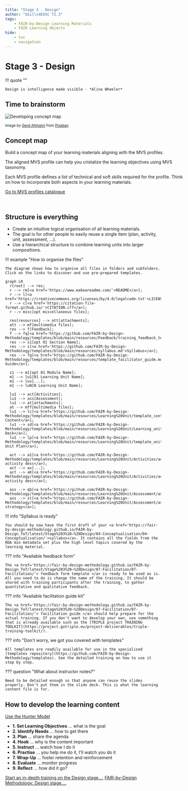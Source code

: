 ```yaml
---
title: "Stage 3 - Design"
author: "Skills4EOSC T2.3"
tags: 
    - FAIR-by-Design Learning Materials
    - FAIR Learning Objects
hide:
    - toc
    - navigation
---
```


# Stage 3 - Design

!!! quote ""

    Design is intelligence made visible - *Alina Wheeler​*

## Time to brainstorm

<div class="card w-100 mb-3">
  <div class="row no-gutters">
    <div class="col-md-4" style="width: 18rem;">
      <img class="card-img" src="../../attachments/brain-3829057_640.jpg" alt="Developing concept map"/>
      <p class="card-text"><small class="text-muted">
                Image by <a href="https://pixabay.com/users/geralt-9301/?utm_source=link-attribution&utm_medium=referral&utm_campaign=image&utm_content=3829057">Gerd Altmann</a> from <a href="https://pixabay.com//?utm_source=link-attribution&utm_medium=referral&utm_campaign=image&utm_content=3829057">Pixabay</a> </small>
                </p>
    </div>
    <div class="col-md-8" style="width: 36rem;">
      <div class="card-body">
            <h2 class="card-title">Concept map</h2>
            <p class="card-text">Build a concept map of your learning materials aligning with the MVS profiles.</p>
            <p class="card-text">The aligned MVS profile can help you cristalize the learning objectives using MVS taxonomy.</p>
            <p class="card-text">Each MVS profile defines a list of technical and soft skills required for the profile. Think on how to incorporate both aspects in your learning materials.</p>
            <a href="https://fair-by-design-methodology.github.io/MVS/latest/MVS%20Profiles/Civil%20Servant/civil_servant/" class="btn btn-primary stretched-link">Go to MVS profiles catalogue</a>
      </div>
    </div>
  </div>
</div>

​
## Structure is everything

<div class="grid cards" markdown>

- <i class="fa fa-cogs" aria-hidden="true"></i> Create an intuitive logical organisation of all learning materials. 
- <i class="fa fa-cubes" aria-hidden="true"></i> The goal is for other people to easily reuse a single item (plan, activity, unit, assessment, ...).
- <i class="fa fa-sitemap" aria-hidden="true"></i> Use a hierarchical structure to combine learning units into larger compositions.

</div>

!!! example "How to organise the files"

    The diagram shows how to organise all files in folders and subfolders. Click on the links to discover and use pre-prepared templates.

``` mermaid
graph LR
  r[root] --> res;
  r --> rm[<a href='https://www.makeareadme.com/'>README</a>];
  r --> l[<a href='https://creativecommons.org/licenses/by/4.0/legalcode.txt'>LICENSE</a>];
  r --> c[<a href='https://citation-file-format.github.io/'>CITATION.cff</a>];
  r --> misc[opt miscellaneous files];

  res[resources] --> att[attachments];
  att --> mf[multimedia files];
  res --> f[Feedback];
  f --> fq[<a href='https://github.com/FAIR-by-Design-Methodology/templates/blob/main/resources/Feedback/training_feedback_template.md'>survey</a>];
  res --> s1[opt 01 Section Name];
  res --> s[<a href='https://github.com/FAIR-by-Design-Methodology/templates/blob/main/resources/syllabus.md'>Syllabus</a>];
  res --> fg[<a href='https://github.com/FAIR-by-Design-Methodology/templates/blob/main/resources/template_facilitator_guide.md'>Facilitator Guide</a>];

  s1 --> m1[opt 01 Module Name];
  m1 --> lu1[01 Learning Unit Name];
  m1 --> lux[...];
  m1 --> luN[N Learning Unit Name];

  lu1 --> act[Activities];
  lu1 --> ass[Assessment];
  lu1 --> at[attachments];
  at --> mff[multimedia files];
  lu1 --> lc[<a href='https://github.com/FAIR-by-Design-Methodology/templates/blob/main/resources/Learning%20Unit/template_content.md'>Learning Content</a>];
  lu1 --> sd[<a href='https://github.com/FAIR-by-Design-Methodology/templates/blob/main/resources/Learning%20Unit/Learning_unit_content.pptx'>Slide Deck</a>];
  lu1 --> lp[<a href='https://github.com/FAIR-by-Design-Methodology/templates/blob/main/resources/Learning%20Unit/template_unit_lesson_plan.md'>Learning Unit Plan</a>];

  act --> a1[<a href='https://github.com/FAIR-by-Design-Methodology/templates/blob/main/resources/Learning%20Unit/Activities/activity_details_template.md'>01 activity desc</a>];
  act --> ax[...];
  act --> aK[<a href='https://github.com/FAIR-by-Design-Methodology/templates/blob/main/resources/Learning%20Unit/Activities/activity_details_template.md'>K activity desc</a>];

  ass --> qb[<a href='https://github.com/FAIR-by-Design-Methodology/templates/blob/main/resources/Learning%20Unit/Assessment/assessment_template.md'>questions</a>];
  ass --> st[<a href='https://github.com/FAIR-by-Design-Methodology/templates/blob/main/resources/Learning%20Unit/Assessment/assessment_template.md'>opt strategy</a>];

```
!!! info "Syllabus is ready" 

    You should by now have the first draft of your <a href='https://fair-by-design-methodology.github.io/FAIR-by-Design_ToT/latest/Stage%203%20–%20Design/04-Conceptualisation/04-Conceptualisation/'>syllabus</a>. It contains all the fields from the RDA min metadata set plus the high level topics covered by the learning material.

??? info "Available feedback form"

    The <a href='https://fair-by-design-methodology.github.io/FAIR-by-Design_ToT/latest/Stage%203%20–%20Design/07-Facilitation/07-Facilitation/'> feedback form template </a> is ready to be used as is. All you need to do is change the name of the training. It should be shared with training participants after the training, to gather quantitative and qualitative feedback.

??? info "Available facilitation guide kit"

    The <a href='https://fair-by-design-methodology.github.io/FAIR-by-Design_ToT/latest/Stage%203%20–%20Design/07-Facilitation/07-Facilitation/'> facilitation guide </a> should help prepare for the actual training. If you don't want to develop your own, use something that is already available such as the [TRIPLE project TRAINING TOOLKIT](https://project.gotriple.eu/project-deliverables/triple-training-toolkit/).

??? info "Don't worry, we got you covered with templates​"

    All templates are readily available for use in the specialised [templates repository](https://github.com/FAIR-by-Design-Methodology/templates). See the detailed training on how to use it step by step.

??? question "What about instructor notes?"

    Need to be detailed enough so that anyone can reuse the slides properly. Don't put them in the slide deck. This is what the learning content file is for.

## How to develop the learning content

<a href="https://www.csun.edu/sites/default/files/Holle-Lesson-Planning.pdf" class="btn btn-primary btn-lg btn-block">Use the Hunter Model</a>

<div class="grid cards" markdown>

- <i class="fa fa-bullseye" aria-hidden="true"></i> __1. Set Learning Objectives__ ... what is the goal
- <i class="fa fa-question-circle" aria-hidden="true"></i> __2. Identify Needs__ ... how to get there 
- <i class="fa fa-list-alt" aria-hidden="true"></i> __3. Plan__ ... share the agenda
- <i class="fa fa-heartbeat" aria-hidden="true"></i> __4. Hook__ ... why is the content important
- <i class="fa fa-user-secret" aria-hidden="true"></i> __5. Instruct__ ... watch how I do it
- <i class="fa fa-code-fork" aria-hidden="true"></i> __6. Practise__ ... you help me do it, I'll watch you do it
- <i class="fa fa-hand-o-right" aria-hidden="true"></i> __7. Wrap-Up__ ... foster retention and reinforcement
- <i class="fa fa-question-circle" aria-hidden="true"></i> __8. Evaluate__ ... monitor progress
- <i class="fa fa-info-circle" aria-hidden="true"></i> __9. Reflect__ ... how did it go?

</div>

<a href="https://fair-by-design-methodology.github.io/FAIR-by-Design_ToT/latest/Stage%203%20%E2%80%93%20Design/04-Conceptualisation/04-Conceptualisation/" class="btn btn-dark text-white btn-lg btn-block">Start an in-depth training on the Design stage....</a>
<a href="https://fair-by-design-methodology.github.io/FAIR-by-Design_Book/4%20-%20FAIR-by-design%20learning%20materials%20creation/4.1%20-%20Workflow%20stages%20description/413-design/" class="btn btn-dark text-white btn-lg btn-block">FAIR-by-Design Methodology: Design stage....</a>